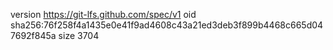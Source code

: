 version https://git-lfs.github.com/spec/v1
oid sha256:76f258f4a1435e0e41f9ad4608c43a21ed3deb3f899b4468c665d047692f845a
size 3704
